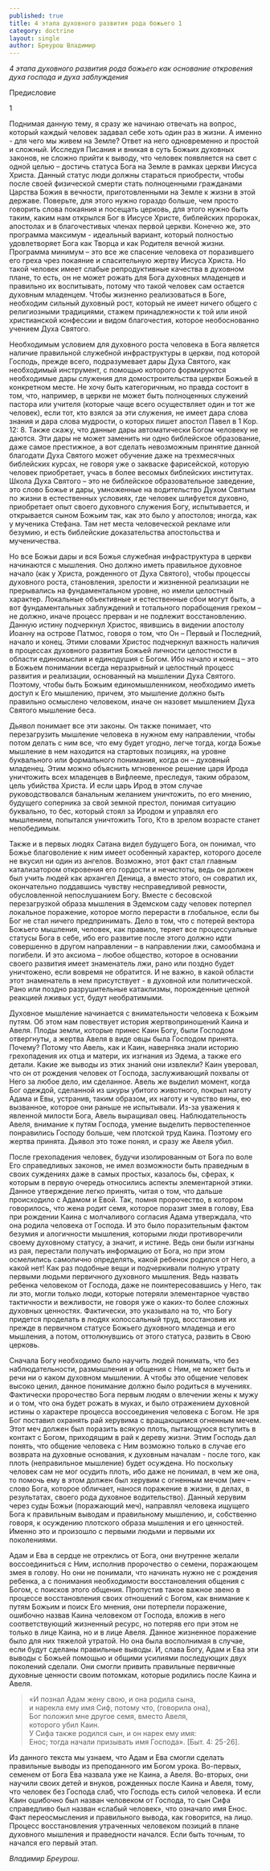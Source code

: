```yaml
---
published: true
title: 4 этапа духовного развития рода божьего 1
category: doctrine
layout: single
author: Бреурош Владимир
---
```

_4 этапа духовного развития рода божьего как основание откровения духа господа и духа заблуждения_

Предисловие

1

Поднимая данную тему, я сразу же начинаю отвечать на вопрос, который каждый человек задавал себе хоть один раз в жизни. А именно - для чего мы живем на Земле? Ответ на него одновременно и простой и сложный. Исследуя Писания и вникая в суть Божьих духовных законов, не сложно прийти к выводу, что человек появляется на свет с одной целью – достичь статуса Бога на Земле в рамках церкви Иисуса Христа. Данный статус люди должны стараться приобрести, чтобы после своей физической смерти стать полноценными гражданами Царства Божия в вечности, приготовленными на Земле к жизни в этой державе. Поверьте, для этого нужно гораздо больше, чем просто говорить слова покаяния и посещать церковь, для этого нужно быть таким, каким нам открылся Бог в Иисусе Христе, библейских пророках, апостолах и в благочестивых членах первой церкви. Конечно же, это программа максимум - идеальный вариант, который полностью удовлетворяет Бога как Творца и как Родителя вечной жизни. Программа минимум – это все же спасение человека от поразившего его греха чрез покаяние и спасительную жертву Иисуса Христа. Но такой человек имеет слабые репродуктивные качества в духовном плане, то есть, он не может рожать для Бога духовных младенцев и правильно их воспитывать, потому что такой человек сам остается духовным младенцем. Чтобы жизненно реализоваться в Боге, необходим сильный духовный рост, который не имеет ничего общего с религиозными традициями, стажем принадлежности к той или иной христианской конфессии и видом благочестия, которое необоснованно учением Духа Святого.

Необходимым условием для духовного роста человека в Бога является наличие правильной служебной инфраструктуры в церкви, под которой Господь, прежде всего, подразумевает дары Духа Святого, как необходимый инструмент, с помощью которого формируются необходимые дары служения для домостроительства церкви Божьей в конкретном месте. Не хочу быть категоричным, но правда состоит в том, что, например, в церкви не может быть полноценных служений пастора или учителя (которые чаще всего осуществляет один и тот же человек), если тот, кто взялся за эти служения, не имеет дара слова знания и дара слова мудрости, о которых пишет апостол Павел в 1 Кор. 12: 8. Также скажу, что данные дары автоматически Богом человеку не даются. Эти дары не может заменить ни одно библейское образование, даже самое престижное, а вот сделать невозможным принятие данной благодати Духа Святого может обучение даже на трехмесячных библейских курсах, не говоря уже о закваске фарисейской, которую человек приобретает, учась в более весомых библейских институтах. Школа Духа Святого – это не библейское образовательное заведение, это слово Божье и дары, умноженные на водительство Духом Святым по жизни в естественных условиях, где человек шлифуется духовно, приобретает опыт своего духовного служения Богу, испытывается, и открывается сыном Божьим так, как это было у апостолов; иногда, как у мученика Стефана. Там нет места человеческой рекламе или безумию, и есть библейские доказательства апостольства и мученичества.

Но все Божьи дары и вся Божья служебная инфраструктура в церкви начинаются с мышления. Оно должно иметь правильное духовное начало (как у Христа, рожденного от Духа Святого), чтобы процессы духовного роста, становления, зрелости и жизненной реализации не прерывались на фундаментальном уровне, но имели целостный характер. Локальные объективные и естественные сбои могут быть, а вот фундаментальных заблуждений и тотального порабощения грехом – не должно, иначе процесс прерван и не подлежит восстановлению. Данную истину подчеркнул Христос, явившись в видении апостолу Иоанну на острове Патмос, говоря о том, что Он – Первый и Последний, начало и конец. Этими словами Христос подчеркнул важность наличия в процессах духовного развития Божьей личности целостности в области единомыслия и единодушия с Богом. Ибо начало и конец – это в Божьем понимании всегда неразрывный и целостный процесс развития и реализации, основанный на мышлении Духа Святого. Поэтому, чтобы быть Божьим единомышленником, необходимо иметь доступ к Его мышлению, причем, это мышление должно быть правильно осмыслено человеком, иначе он назовет мышлением Духа Святого мышление беса.

Дьявол понимает все эти законы. Он также понимает, что перезагрузить мышление человека в нужном ему направлении, чтобы потом делать с ним все, что ему будет угодно, легче тогда, когда Божье мышление в нем находится на стартовых позициях, на уровне буквального или формального понимания, когда он – духовный младенец. Этим можно объяснить мгновенное решение царя Ирода уничтожить всех младенцев в Вифлееме, преследуя, таким образом, цель убийства Христа. И если царь Ирод в этом случае руководствовался банальным желанием уничтожить, по его мнению, будущего соперника за свой земной престол, понимая ситуацию буквально, то бес, который стоял за Иродом и управлял его мышлением, попытался уничтожить Того, Кто в зрелом возрасте станет непобедимым.

Также и в первых людях Сатана видел будущего Бога, он понимал, что Божье благоволение к ним имеет особенный характер, которого доселе не вкусил ни один из ангелов. Возможно, этот факт стал главным катализатором откровения его гордости и нечистоты, ведь он должен был учить людей как архангел Деница, а вместо этого, он совратил их, окончательно поддавшись чувству несправедливой ревности, обусловленной непослушанием Богу. Вместе с бесовской перезагрузкой образа мышления в Эдемском саду человек потерпел локальное поражение, которое могло перерасти в глобальное, если бы Бог не стал ничего предпринимать. Дело в том, что с потерей вектора Божьего мышления, человек, как правило, теряет все процессуальные статусы Бога в себе, ибо его развитие после этого должно идти совершенно в другом направлении – в направлении лжи, самообмана и погибели. И это аксиома – любое общество, которое в основании своего развития имеет знаменатель лжи, рано или поздно будет уничтожено, если вовремя не обратится. И не важно, в какой области этот знаменатель в нем присутствует - в духовной или политической. Рано или поздно разрушительные катаклизмы, порожденные цепной реакцией лживых уст, будут необратимыми.  

Духовное мышление начинается с внимательности человека к Божьим путям. Об этом нам повествует история жертвоприношений Каина и Авеля. Плоды земли, которые принес Каин Богу, были Господом отвергнуты, а жертва Авеля в виде овцы была Господом принята. Почему? Потому что Авель, как и Каин, наверняка знали историю грехопадения их отца и матери, их изгнания из Эдема, а также его детали. Какие же выводы из этих знаний они извлекли? Каин уверовал, что он от рождения человек от Господа, заслуживающий похвалы от Него за любое дело, им сделанное. Авель же выделил момент, когда Бог одеждой, сделанной из шкуры убитого животного, покрыл наготу Адама и Евы, устранив, таким образом, их наготу и чувство вины, ею вызванное, которое они раньше не испытывали. Из-за уважения к явленной милости Бога, Авель выращивал овец. Наблюдательность Авеля, внимание к путям Господа, умение выделить первостепенное понравились Господу больше, чем плотской труд Каина. Поэтому его жертва принята. Дьявол это тоже понял, и сразу же Авеля убил.

После грехопадения человек, будучи изолированным от Бога по воле Его справедливых законов, не имел возможности быть праведным в своих суждениях даже в самых простых, казалось бы, сферах, к которым в первую очередь относились аспекты элементарной этики. Данное утверждение легко принять, читая о том, что дальше происходило с Адамом и Евой. Так, помня пророчество, в котором говорилось, что жена родит семя, которое поразит змея в голову, Ева при рождении Каина с молчаливого согласия Адама утверждала, что она родила человека от Господа. И это было поразительным фактом безумия и алогичности мышления, которыми люди противоречили своему духовному статусу, а значит, и истине. Ведь они были изгнаны из рая, перестали получать информацию от Бога, но при этом осмелились самолично определять, какой ребенок родился от Него, а какой нет! Как раз подобные вещи и подчеркивали полную утрату первыми людьми первичного духовного мышления. Ведь назвать ребенка человеком от Господа, даже не поинтересовавшись у Него, так ли это, могли только люди, которые потеряли элементарное чувство тактичности и вежливости, не говоря уже о каких-то более сложных духовных ценностях. Фактически, это указывало на то, что Богу придется проделать в людях колоссальный труд, восстановив их прежде в первичном статусе Божьего духовного младенца и его мышления, а потом, оттолкнувшись от этого статуса, развить в Свою церковь.

Сначала Богу необходимо было научить людей понимать, что без наблюдательности, размышления и общения с Ним, не может быть и речи ни о каком духовном мышлении. А чтобы это общение человек высоко ценил, данное понимание должно было родиться в мучениях. Фактически пророчество Бога первым людям о влечении жены к мужу и о том, что она будет рожать в муках, и было отражением духовной истины о характере процесса воссоединения человека с Богом. Не зря Бог поставил охранять рай херувима с вращающимся огненным мечем. Этот меч должен был поразить всякую плоть, пытающуюся вступить в контакт с Богом, приходящим в рай к дереву жизни. Этим Господь дал понять, что общение человека с Ним возможно только в случае его возврата на духовные основания, к духовным началам - после того, как плоть (неправильное мышление) будет осуждена. Но поскольку человек сам не мог осудить плоть, ибо даже не понимал, в чем же она, то помочь ему в этом должен был херувим с огненным мечом (меч – слово Бога, которое обличает, нанося поражение в жизни, в делах, в результатах, своего рода духовное водительство). Данный херувим через суды Божьи (поражающий меч), направлял человека ищущего Бога к правильным выводам и правильному мышлению, и, собственно говоря, к осуждению плотского образа мышления и его ценностей. Именно это и произошло с первыми людьми и первыми их поколениями.

Адам и Ева в сердце не отреклись от Бога, они внутренне желали воссоединиться с Ним, исполнив пророчество о семени, поражающем змея в голову. Но они не понимали, что начинать нужно не с рождения ребенка, а с понимания необходимости восстановления общения с Богом, с поисков этого общения. Пропустив такое важное звено в процессе восстановления своих отношений с Богом, как внимание к путям Божьим и поиск Его мнения, они потерпели поражение, ошибочно назвав Каина человеком от Господа, вложив в него соответствующий жизненный ресурс, но потеряв его при этом не только в лице Каина, но и в лице Авеля. Данное жизненное поражение было для них тяжелой утратой. Но она была восполнимая в случае, если будут сделаны правильные выводы. И, слава Богу, Адам и Ева эти выводы с Божьей помощью и общими усилиями последующих двух поколений сделали. Они смогли привить правильные первичные духовные ценности своим потомкам, которые родились после Каина и Авеля.

> «И познал Адам жену свою, и она родила сына,  
> и нарекла ему имя Сиф, потому что, (говорила она),  
> Бог положил мне другое семя, вместо Авеля,  
> которого убил Каин.    
> У Сифа также родился сын, и он нарек ему имя:   
> Енос; тогда начали призывать имя Господа». [Быт. 4: 25-26].  

Из данного текста мы узнаем, что Адам и Ева смогли сделать правильные выводы из преподанного им Богом урока. Во-первых, семенем от Бога Ева назвала уже не Каина, а Авеля. Во-вторых, они научили своих детей и внуков, рожденных после Каина и Авеля, тому, что человек без Господа слаб, что Господь есть силой человека. И если Каин ошибочно был назван человеком от Господа, то сын Сифа справедливо был назван «слабый человек», что означало имя Енос. Факт переосмысления и правильного вывода, как говорится, на лицо. Процесс восстановления утраченных человеком позиций в плане духовного мышления и праведности начался. Если быть точным, то начался его первый этап.

*Владимир Бреурош.*
